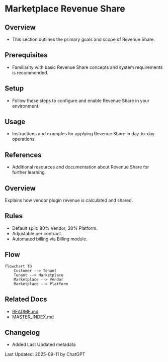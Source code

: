 # Marketplace Revenue Share

## Overview
- This section outlines the primary goals and scope of Revenue Share.

## Prerequisites
- Familiarity with basic Revenue Share concepts and system requirements is recommended.

## Setup
- Follow these steps to configure and enable Revenue Share in your environment.

## Usage
- Instructions and examples for applying Revenue Share in day-to-day operations.

## References
- Additional resources and documentation about Revenue Share for further learning.


## Overview
Explains how vendor plugin revenue is calculated and shared.

## Rules
- Default split: 80% Vendor, 20% Platform.
- Adjustable per contract.
- Automated billing via Billing module.

## Flow
```mermaid
flowchart TD
    Customer --> Tenant
    Tenant --> Marketplace
    Marketplace --> Vendor
    Marketplace --> Platform
```

## Related Docs
- [README.md](README.md)
- [MASTER_INDEX.md](MASTER_INDEX.md)


## Changelog
- Added Last Updated metadata

Last Updated: 2025-09-11 by ChatGPT
